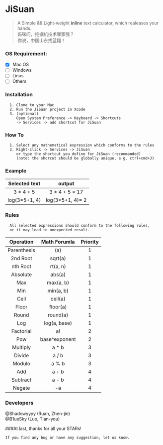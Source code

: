 # JiSuan
> A Simple && Light-weight **inline** text calculator, which realeases your hands.  
> 妈咪问，挖掘机技术哪家强？  
> 你说，中国山东找蓝翔！  

### OS Requirement:  
  - [x] Mac OS
  - [ ] Windows
  - [ ] Linus
  - [ ] Others

### Installation
```
  1. Clone to your Mac  
  2. Run the JiSuan project in Xcode
  3. (optional)
     Open System Preference -> Keyboard -> Shortcuts  
     -> Services -> add shortcut for JiSuan  
```

### How To
```
  1. Select any mathematical expression which conforms to the rules  
  2. Right-click -> Services -> JiSuan  
     or type the shortcut you define for JiSuan (recommanded)
     (note: the shorcut should be globally unique, e.g. ctrl+cmd+J)
```
### Example
|Selected text | output|
|:--------------:|:----------------:|
|3 * 4 + 5   | 3 * 4 + 5 = 17|
|log(3*5+1, 4) | log(3*5+1, 4)= 2|

### Rules
```
  All selected expressions should conform to the following rules,  
  or it may lead to unexpected result.
```
|Operation|Math Forumla|Priority|
|:--------------:|:----------------:|:-:|
|Parenthesis|(a)|1|
|2nd Root|sqrt(a)|1|
|nth Root|rt(a, n)|1|
|Absolute|abs(a)|1|
|Max|max(a, b)|1|
|Min|min(a, b)|1|
|Ceil|ceil(a)|1|
|Floor|floor(a)|1|
|Round|round(a)|1|
|Log|log(a, base)|1|
|Factorial|a!|2|
|Pow|base^exponent|2|
|Multiply|a * b|3|
|Divide|a / b|3|
|Modulo|a % b|3|
|Add|a + b|4|
|Subtract|a - b|4|
|Negate|-a|4|

### Developers
@Shadowyyyy   (Ruan, Zhen-jie)  
@B1ueSky      (Luo, Tian-you)

###At last, thanks for all your STARs!
```
If you find any bug or have any suggestion, let us know.
```
